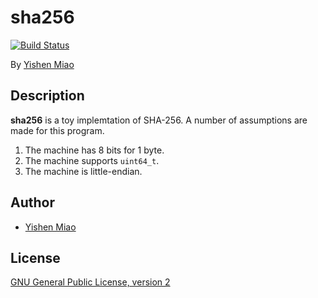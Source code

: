 # sha256
[![Build Status](https://travis-ci.org/mys721tx/sha256.svg?branch=master)](https://travis-ci.org/mys721tx/sha256)

By [Yishen Miao](https://github.com/mys721tx)

## Description
**sha256** is a toy implemtation of SHA-256. A number of assumptions are made for this program.

1. The machine has 8 bits for 1 byte.
2. The machine supports `uint64_t`.
3. The machine is little-endian.

## Author
* [Yishen Miao](https://github.com/mys721tx)

## License
[GNU General Public License, version 2](http://www.gnu.org/licenses/gpl-2.0.html)
